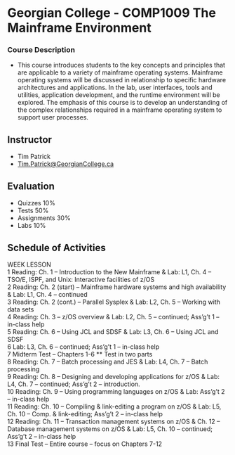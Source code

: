 Georgian College - COMP1009 The Mainframe Environment
=====

### Course Description
  * This course introduces students to the key concepts and principles that are applicable to a variety of mainframe operating systems. Mainframe operating systems will be discussed in relationship to specific hardware architectures and applications. In the lab, user interfaces, tools and utilities, application development, and the runtime environment will be explored. The emphasis of this course is to develop an understanding of the complex relationships required in a mainframe operating system to support user processes.

## Instructor
  * Tim Patrick
  * Tim.Patrick@GeorgianCollege.ca
 
## Evaluation
  * Quizzes 10%
  * Tests 50%
  * Assignments 30%
  * Labs 10%


## Schedule of Activities  
WEEK  LESSON  
1     Reading: Ch. 1 – Introduction to the New Mainframe & Lab: L1, Ch. 4 – TSO/E, ISPF, and Unix: Interactive facilities of z/OS  
2     Reading: Ch. 2 (start) – Mainframe hardware systems and high availability & Lab: L1, Ch. 4 – continued  
3     Reading: Ch. 2 (cont.) – Parallel Sysplex & Lab: L2, Ch. 5 – Working with data sets  
4     Reading: Ch. 3 – z/OS overview & Lab: L2, Ch. 5 – continued; Ass’g’t 1 – in-class help  
5     Reading: Ch. 6 – Using JCL and SDSF & Lab: L3, Ch. 6 – Using JCL and SDSF  
6     Lab: L3, Ch. 6 – continued; Ass’g’t 1 – in-class help  
7     Midterm Test – Chapters 1-6 ** Test in two parts  
8     Reading: Ch. 7 – Batch processing and JES & Lab: L4, Ch. 7 – Batch processing  
9     Reading: Ch. 8 – Designing and developing applications for z/OS & Lab: L4, Ch. 7 – continued; Ass’g’t 2 – introduction.  
10    Reading: Ch. 9 – Using programming languages on z/OS & Lab: Ass’g’t 2 – in-class help  
11    Reading: Ch. 10 – Compiling & link-editing a program on z/OS & Lab: L5, Ch. 10 – Comp. & link-editing; Ass’g’t 2 – in-class help  
12    Reading: Ch. 11 – Transaction management systems on z/OS & Ch. 12 – Database management systems on z/OS & Lab: L5, Ch. 10 – continued; Ass’g’t 2 – in-class help  
13    Final Test – Entire course – focus on Chapters 7-12
